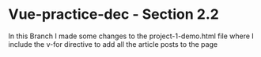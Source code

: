 # Vue-practice-dec - Section 2.2
In this Branch I made some changes to the project-1-demo.html file where I include the v-for directive to add all the article posts to the page
